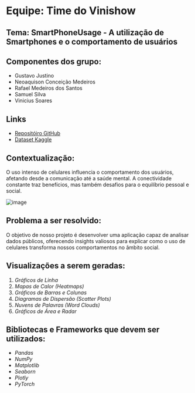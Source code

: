 # Equipe: Time do Vinishow


## Tema: SmartPhoneUsage - A utilização de Smartphones e o comportamento de usuários

## Componentes dos grupo:
- Gustavo Justino
- Neoaquison Conceição Medeiros
- Rafael Medeiros dos Santos
- Samuel Silva
- Vinicius Soares

## Links
- [Repositóiro GitHub](https://github.com/Samuel-Silv/SmartPhoneUsage)
- [Dataset Kaggle](https://www.kaggle.com/datasets/bhadramohit/smartphone-usage-and-behavioral-dataset)


## Contextualização:
O uso intenso de celulares influencia o comportamento dos usuários, afetando desde a comunicação até a saúde mental. 
A conectividade constante traz benefícios, mas também desafios para o equilíbrio pessoal e social.

![image](https://github.com/user-attachments/assets/f2c0dcc9-8d45-410b-b827-41a81772c610)

## Problema a ser resolvido:
O objetivo de nosso projeto é desenvolver uma aplicação capaz de analisar dados públicos, oferecendo insights valiosos para explicar 
como o uso de celulares transforma nossos comportamentos no âmbito social.


## Visualizações a serem geradas:
1. *Gráficos de Linha*
2. *Mapas de Calor (Heatmaps)*
3. *Gráficos de Barras e Colunas*
4. *Diagramas de Dispersão (Scatter Plots)*
5. *Nuvens de Palavras (Word Clouds)*
6. *Gráficos de Área e Radar*


## Bibliotecas e Frameworks que devem ser utilizados:

- *Pandas*
- *NumPy*
- *Matplotlib*
- *Seaborn*
- *Plotly*
- *PyTorch*
